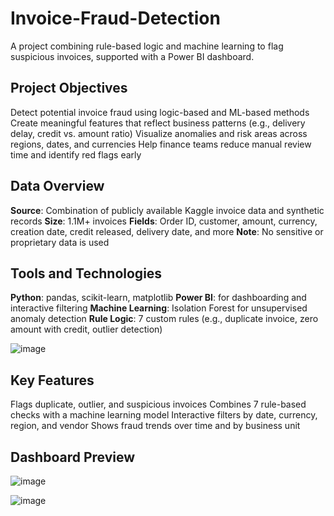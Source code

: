 # Invoice-Fraud-Detection
A project combining rule-based logic and machine learning to flag suspicious invoices, supported with a Power BI dashboard.

## Project Objectives

Detect potential invoice fraud using logic-based and ML-based methods
Create meaningful features that reflect business patterns (e.g., delivery delay, credit vs. amount ratio)
Visualize anomalies and risk areas across regions, dates, and currencies
Help finance teams reduce manual review time and identify red flags early

 ## Data Overview

**Source**: Combination of publicly available Kaggle invoice data and synthetic records
**Size**: 1.1M+ invoices
**Fields**: Order ID, customer, amount, currency, creation date, credit released, delivery date, and more
**Note**: No sensitive or proprietary data is used

## Tools and Technologies

**Python**: pandas, scikit-learn, matplotlib
**Power BI**: for dashboarding and interactive filtering
**Machine Learning**: Isolation Forest for unsupervised anomaly detection
**Rule Logic**: 7 custom rules (e.g., duplicate invoice, zero amount with credit, outlier detection)

![image](https://github.com/user-attachments/assets/867eb819-9140-423d-830a-b5e4e6ea243b)

## Key Features

Flags duplicate, outlier, and suspicious invoices
Combines 7 rule-based checks with a machine learning model
Interactive filters by date, currency, region, and vendor
Shows fraud trends over time and by business unit

## Dashboard Preview

![image](https://github.com/user-attachments/assets/a12653b0-efa1-4eee-a9ae-3ccde287a2fa)

![image](https://github.com/user-attachments/assets/bab86c29-2f36-4a57-b77a-2c9735ebd11c)

